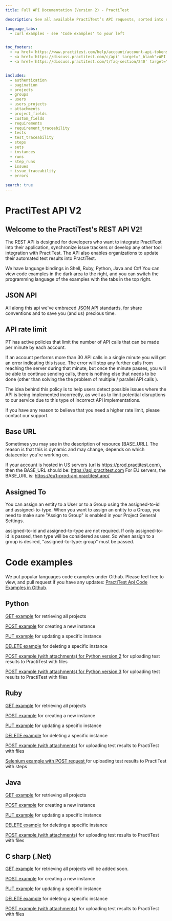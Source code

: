 ```yaml
---
title: Full API Documentation (Version 2) - PractiTest

description: See all available PractiTest’s API requests, sorted into sections with different methods, instructions and code examples for every request.

language_tabs:
  - curl examples - see 'Code examples' to your left


toc_footers:
  - <a href='https://www.practitest.com/help/account/account-api-tokens/' target="_blank">How to get an API Token</a>
  - <a href='https://discuss.practitest.com/c/api' target="_blank">API &nbsp;Users Group</a>
  - <a href='https://discuss.practitest.com/t/faq-section/240' target="_blank">API &nbsp;FAQ</a>


includes:
  - authentication
  - pagination
  - projects
  - groups
  - users
  - users_projects
  - attachments
  - project_fields
  - custom_fields
  - requirements
  - requirement_traceability
  - tests
  - test_traceability
  - steps
  - sets
  - instances
  - runs
  - step_runs
  - issues
  - issue_traceability
  - errors

search: true
---
```


<!--
- kittens_example

-->

# PractiTest API V2

## Welcome to the PractiTest's REST API V2!

The REST API is designed for developers who want to integrate PractiTest into their application, synchronize issue trackers or develop any other tool integration with PractiTest.
The API also enables organizations to update their automated test results into PractiTest.

We have language bindings in Shell, Ruby, Python, Java and C#! You can view code examples in the dark area to the right, and you can switch the programming language of the examples with the tabs in the top right.

## JSON API
All along this api we've embraced <a href="http://jsonapi.org/" target="blank">JSON API</a> standards, for share conventions and to save you (and us) precious time.

## API rate limit

PT has active policies that limit the number of API calls that can be made per minute by each account.  

If an account performs more than 30 API calls in a single minute you will get an error indicating this issue.  The error will stop any further calls from reaching the server during that minute, but once the minute passes, you will be able to continue sending calls, there is nothing else that needs to be done (other than solving the the problem of multiple / parallel API calls ).

The idea behind this policy is to help users detect possible issues where the API is being implemented incorrectly, as well as to limit potential disruptions to our service due to this type of incorrect API implementations.

If you have any reason to believe that you need a higher rate limit, please contact our support.

## Base URL
Sometimes you may see in the description of resource [BASE_URL]. The reason is that this is dynamic and may change, depends on which datacenter you're working on.

If your account is hosted in US servers (url is https://prod.practitest.com), then the BASE_URL should be: https://api.practitest.com
For EU servers, the BASE_URL is: https://eu1-prod-api.practitest.app/

## Assigned To
You can assign an entity to a User or to a Group using the assigned-to-id and assigned-to-type.
When you want to assign an entity to a Group, you need to make sure "Assign to Group" is enabled in your Project General Settings.

assigned-to-id and assigned-to-type are not required. If only assigned-to-id is passed, then type will be considered as user.
So when assign to a group is desired, "assigned-to-type: group" must be passed.


# Code examples
We put popular languages code examples under Github. Please feel free to view, and pull request if you have any updates:
<a href="https://github.com/PractiTest/pt-api-examples/" target="blank">PractiTest Api Code Examples in Github</a>.

## Python

<a href="https://github.com/PractiTest/pt-api-examples/blob/master/api.v2/python/get_request.py" target="blank">GET example</a> for retrieving all projects

<a href="https://github.com/PractiTest/pt-api-examples/blob/master/api.v2/python/post_request.py" target="blank">POST example</a> for creating a new instance

<a href="https://github.com/PractiTest/pt-api-examples/blob/master/api.v2/python/put_request.py" target="blank">PUT example</a> for updating a specific instance

<a href="https://github.com/PractiTest/pt-api-examples/blob/master/api.v2/python/delete_request.py" target="blank">DELETE example</a> for deleting a specific instance

<a href="https://github.com/PractiTest/pt-api-examples/blob/master/api.v2/python/create_run_attachments_v2.py" target="blank">POST example (with attachments) for Python version 2</a> for uploading test results to PractiTest with files

<a href="https://github.com/PractiTest/pt-api-examples/blob/master/api.v2/python/create_run_attachments_v3.py" target="blank">POST example (with attachments) for Python version 3</a> for uploading test results to PractiTest with files




## Ruby

<a href="https://github.com/PractiTest/pt-api-examples/blob/master/api.v2/ruby/get_request.rb" target="blank">GET example</a> for retrieving all projects

<a href="https://github.com/PractiTest/pt-api-examples/blob/master/api.v2/ruby/post_request.rb" target="blank">POST example</a> for creating a new instance

<a href="https://github.com/PractiTest/pt-api-examples/blob/master/api.v2/ruby/put_request.rb" target="blank">PUT example</a> for updating a specific instance

<a href="https://github.com/PractiTest/pt-api-examples/blob/master/api.v2/ruby/delete_request.rb" target="blank">DELETE example</a> for deleting a specific instance

<a href="https://github.com/PractiTest/pt-api-examples/blob/master/api.v2/ruby/runs.rb" target="blank">POST example (with attachments)</a> for uploading test results to PractiTest with files

<a href="https://github.com/PractiTest/pt-api-examples/blob/master/api.v2/ruby/selenium_example.rb" target="blank">Selenium example with POST request </a> for uploading test results to PractiTest with steps



## Java

<a href="https://github.com/PractiTest/pt-api-examples/blob/master/api.v2/java/src/main/java/com/practitest/examples/GetWithResponse.java" target="blank">GET example</a> for retrieving all projects

<a href="https://github.com/PractiTest/pt-api-examples/blob/master/api.v2/java/src/main/java/com/practitest/examples/PostRequest.java" target="blank">POST example</a> for creating a new instance

<a href="https://github.com/PractiTest/pt-api-examples/blob/master/api.v2/java/src/main/java/com/practitest/examples/PutRequest.java" target="blank">PUT example</a> for updating a specific instance

<a href="https://github.com/PractiTest/pt-api-examples/blob/master/api.v2/java/src/main/java/com/practitest/examples/DeleteRequest.java" target="blank">DELETE example</a> for deleting a specific instance

<a href="https://github.com/PractiTest/pt-api-examples/blob/master/api.v2/java/src/main/java/com/practitest/examples/RunWithAttachments.java" target="blank">POST example (with attachments)</a> for uploading test results to PractiTest with files


## C sharp (.Net)

<a href="https://github.com/PractiTest/pt-api-examples/blob/master/api.v2/csharp/get_request.cs/" target="blank">GET example</a> for retrieving all projects
will be added soon.

<a href="https://github.com/PractiTest/pt-api-examples/blob/master/api.v2/csharp/post_request.cs" target="blank">POST example</a> for creating a new instance

<a href="https://github.com/PractiTest/pt-api-examples/blob/master/api.v2/csharp/put_request.cs" target="blank">PUT example</a> for updating a specific instance

<a href="https://github.com/PractiTest/pt-api-examples/blob/master/api.v2/csharp/delete_request.cs" target="blank">DELETE example</a> for deleting a specific instance

<a href="https://github.com/PractiTest/pt-api-examples/blob/master/api.v2/csharp/create_run_attachments.cs" target="blank">POST example (with attachments)</a> for uploading test results to PractiTest with files
